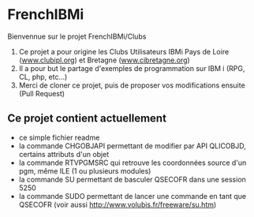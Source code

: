 # FrenchIBMi

Bienvennue sur le projet FrenchIBMi/Clubs
  1. Ce projet a pour origine les Clubs Utilisateurs IBMi Pays de Loire (www.clubipl.org) et Bretagne (www.cibretagne.org)
  2. Il a pour but le partage d'exemples de programmation sur IBM i (RPG, CL, php, etc...)
  3. Merci de cloner ce projet, puis de proposer vos modifications ensuite (Pull Request)
  
## Ce projet contient actuellement
  - ce simple fichier readme
  - la commande CHGOBJAPI permettant de modifier par API QLICOBJD, certains attributs d'un objet
  - la commande RTVPGMSRC qui retrouve les coordonnées source d'un pgm, même ILE (1 ou plusieurs modules)
  - la commande SU permettant de basculer QSECOFR dans une session 5250
  - la commande SUDO permettant de lancer une commande en tant que QSECOFR (voir aussi http://www.volubis.fr/freeware/su.htm)
